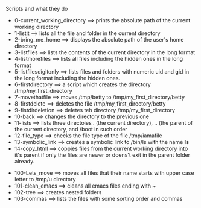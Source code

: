 Scripts and what they do
   - 0-current_working_directory ==> prints the absolute path of the current working directory
   - 1-listit ==> lists all the file and folder in the current directory
   - 2-bring_me_home ==> displays the absolute path of the user's home directory
   - 3-listfiles ==> lists the contents of the current directory in the long format
   - 4-listmorefiles ==> lists all files including the hidden ones in the long format
   - 5-listfilesdigitonly ==> lists files and folders with numeric uid and gid in the long format including the hidden ones.
   - 6-firstdirectory ==> a script which creates the directory /tmp/my_first_directory
   - 7-movethatfile ==> moves /tmp/betty to /tmp/my_first_directory/betty
   - 8-firstdelete ==> deletes the file /tmp/my_first_directory/betty
   - 9-fistdirdeletion ==> deletes teh directory /tmp/my_first_directory
   - 10-back ==> changes the directory to the previous one
   - 11-lists ==> lists three directoies . (the current directory), .. (the parent of the current directory, and /boot in such order
   - 12-file_type ==> checks the file type of the file /tmp/iamafile
   - 13-symbolic_link ==> creates a symbolic link to /bin/ls with the name __ls__
   - 14-copy_html ==> coppies files from the current working directory into it's parent if only the files are newer or doens't exit in the parent folder already.

   * 100-Lets_move ==> moves all files that their name starts with upper case letter to /tmp/u directory 
   * 101-clean_emacs ==> cleans all emacs files ending with ~
   * 102-tree ==> creates nested folders
   * 103-commas ==> lists the files with some sorting order and commas
